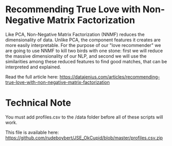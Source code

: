# Recommending True Love with Non-Negative Matrix Factorization
Like PCA, Non-Negative Matrix Factorization (NNMF) reduces the dimensionality of data. Unlike PCA, the component features it creates are more easily interpretable. For the purpose of our "love recommender" we are going to use NNMF to kill two birds with one stone: first we will reduce the massive dimensionality of our NLP, and second we will use the similarities among these reduced features to find good matches, that can be interpreted and explained.

Read the full article here: https://datajenius.com/articles/recommending-true-love-with-non-negative-matrix-factorization

# Technical Note
You must add profiles.csv to the /data folder before all of these scripts will work. 

This file is available here: https://github.com/rudeboybert/JSE_OkCupid/blob/master/profiles.csv.zip